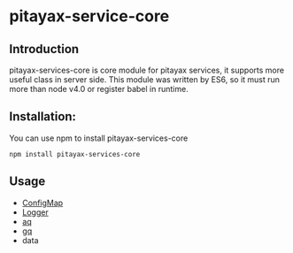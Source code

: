 # pitayax-service-core
## Introduction
pitayax-services-core is core module for pitayax services, it supports more useful class in server side. This module was written by ES6, so it must run more than node v4.0 or register babel in runtime.

## Installation:
You can use npm to install pitayax-services-core
```
npm install pitayax-services-core
```

## Usage
- [ConfigMap](https://github.com/PitayaX/pitayax-service-core/blob/master/doc/ConfigMap.md)
- [Logger](https://github.com/PitayaX/pitayax-service-core/blob/master/doc/Logger.md)
- [aq](https://github.com/PitayaX/pitayax-service-core/blob/master/doc/aq.md)
- [gq](https://github.com/PitayaX/pitayax-service-core/blob/master/doc/gqCN.md)
- data
